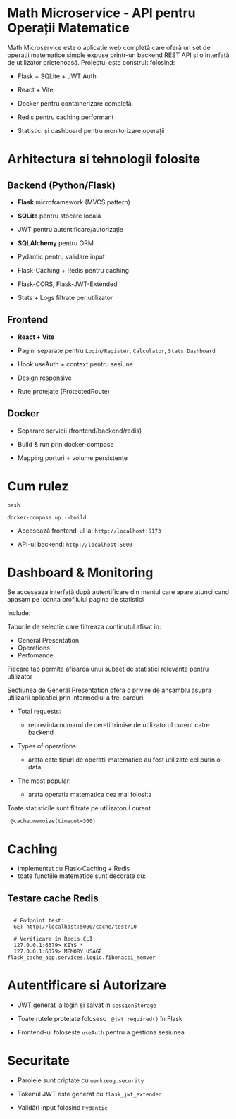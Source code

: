 # Math Microservice - API pentru Operații Matematice
Math Microservice este o aplicație web completă care oferă un set de operații matematice simple expuse printr-un backend REST API și o interfață de utilizator prietenoasă. Proiectul este construit folosind:

- Flask + SQLite + JWT Auth

- React + Vite

- Docker pentru containerizare completă

- Redis pentru caching performant

- Statistici și dashboard pentru monitorizare operații

# Arhitectura si tehnologii folosite
## Backend (Python/Flask) ##

- **Flask** microframework (MVCS pattern)

- **SQLite** pentru stocare locală

- JWT pentru autentificare/autorizație

- **SQLAlchemy** pentru ORM

- Pydantic pentru validare input

- Flask-Caching + Redis pentru caching

- Flask-CORS, Flask-JWT-Extended

- Stats + Logs filtrate per utilizator

## Frontend ##
- **React + Vite**
  
- Pagini separate pentru ``Login/Register``, ``Calculator``, ``Stats Dashboard``

- Hook useAuth + context pentru sesiune

- Design responsive

- Rute protejate (ProtectedRoute)

## Docker ##

- Separare servicii (frontend/backend/redis)

- Build & run prin docker-compose

- Mapping porturi + volume persistente

# Cum rulez #
``bash``

<pre lang="bash"><code>docker-compose up --build </code></pre>

- Accesează frontend-ul la: ``http://localhost:5173``

- API-ul backend: ``http://localhost:5000``

# Dashboard & Monitoring #
Se acceseaza interfață după autentificare din meniul care apare atunci cand apasam pe iconita profilului pagina de statistici

Include:

Taburile de selectie care filtreaza continutul afisat in:
- General Presentation
- Operations
- Perfomance

Fiecare tab permite afisarea unui subset de statistici relevante pentru utilizator

Sectiunea de General Presentation ofera o privire de ansamblu asupra utilizarii aplicatiei prin intermediul a trei carduri:
- Total requests:
  - reprezinta numarul de cereti trimise de utilizatorul curent catre backend

- Types of operations:
  - arata cate tipuri de operatii matematice au fost utilizate cel putin o data

- The most popular:
  - arata operatia matematica cea mai folosita

Toate statisticile sunt filtrate pe utilizatorul curent
<pre lang="bash"><code> @cache.memoize(timeout=300) </code></pre>

# Caching #
- implementat cu Flask-Caching + Redis
- toate functiile matematice sunt decorate cu:
  
## Testare cache Redis ##
<pre lang="bash"><code>
  # Endpoint test:
  GET http://localhost:5000/cache/test/10
  
  # Verificare în Redis CLI:
  127.0.0.1:6379> KEYS *
  127.0.0.1:6379> MEMORY USAGE flask_cache_app.services.logic.fibonacci_memver
</code></pre>

# Autentificare si Autorizare #
- JWT generat la login și salvat în ``sessionStorage``

- Toate rutele protejate folosesc `` @jwt_required()`` în Flask

- Frontend-ul folosește ``useAuth`` pentru a gestiona sesiunea

# Securitate #
- Parolele sunt criptate cu `` werkzeug.security ``

- Tokenul JWT este generat cu ``flask_jwt_extended``

- Validări input folosind ``Pydantic``
